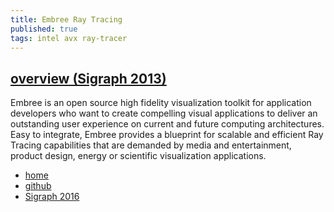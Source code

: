```yaml
---
title: Embree Ray Tracing
published: true
tags: intel avx ray-tracer
---
```

## [overview (Sigraph 2013)](https://embree.github.io/data/embree-siggraph-2013-final.pdf)
Embree is an open source high fidelity visualization toolkit for application developers who 
want to create compelling visual applications to deliver an outstanding user experience on 
current and future computing architectures. Easy to integrate, Embree provides a blueprint 
for scalable and efficient Ray Tracing capabilities that are demanded by media and 
entertainment, product design, energy or scientific visualization applications.

- [home](http://embree.github.io/)
- [github](https://github.com/embree/embree)
- [Sigraph 2016](https://embree.github.io/data/embree-siggraph-2016-final.pdf)
